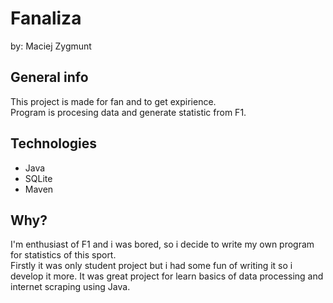 # Fanaliza
by: Maciej Zygmunt
## General info
This project is made for fan and to get expirience.  
Program is procesing data and generate statistic from F1.
## Technologies
* Java
* SQLite
* Maven
## Why?
I'm enthusiast of F1 and i was bored, so i decide to write my own program for statistics of this sport.  
Firstly it was only student project but i had some fun of writing it so i develop it more. It was great project for learn basics of data processing and internet scraping using Java.
